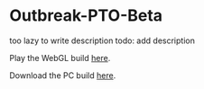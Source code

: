 # Outbreak-PTO-Beta

too lazy to write description todo: add description

Play the WebGL build [here](https://pranbhardwaj.github.io/OutbreakPTO_beta/Build/WebGL/).

Download the PC build [here](https://github.com/PranBhardwaj/OutbreakPTO_beta/raw/main/Build/PC%20Build.zip).
